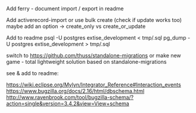 Add ferry - document import / export in readme

Add activerecord-import or use bulk create (check if update works too)
maybe add an option -> create_only vs create_or_update

Add to readme psql -U postgres extise_development < tmp/.sql
              pg_dump -U postgres extise_development > tmp/.sql



switch to https://github.com/thuss/standalone-migrations
or make new game - total lightweight solution based on standalone-migrations 
    
see & add to readme:

https://wiki.eclipse.org/Mylyn/Integrator_Reference#Interaction_events
https://www.bugzilla.org/docs/2.16/html/dbschema.html
http://www.ravenbrook.com/tool/bugzilla-schema/?action=single&version=3.4.2&view=View+schema

